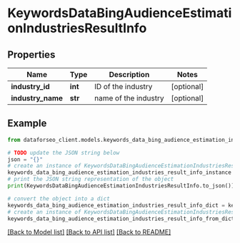 # KeywordsDataBingAudienceEstimationIndustriesResultInfo


## Properties

Name | Type | Description | Notes
------------ | ------------- | ------------- | -------------
**industry_id** | **int** | ID of the industry | [optional] 
**industry_name** | **str** | name of the industry | [optional] 

## Example

```python
from dataforseo_client.models.keywords_data_bing_audience_estimation_industries_result_info import KeywordsDataBingAudienceEstimationIndustriesResultInfo

# TODO update the JSON string below
json = "{}"
# create an instance of KeywordsDataBingAudienceEstimationIndustriesResultInfo from a JSON string
keywords_data_bing_audience_estimation_industries_result_info_instance = KeywordsDataBingAudienceEstimationIndustriesResultInfo.from_json(json)
# print the JSON string representation of the object
print(KeywordsDataBingAudienceEstimationIndustriesResultInfo.to_json())

# convert the object into a dict
keywords_data_bing_audience_estimation_industries_result_info_dict = keywords_data_bing_audience_estimation_industries_result_info_instance.to_dict()
# create an instance of KeywordsDataBingAudienceEstimationIndustriesResultInfo from a dict
keywords_data_bing_audience_estimation_industries_result_info_from_dict = KeywordsDataBingAudienceEstimationIndustriesResultInfo.from_dict(keywords_data_bing_audience_estimation_industries_result_info_dict)
```
[[Back to Model list]](../README.md#documentation-for-models) [[Back to API list]](../README.md#documentation-for-api-endpoints) [[Back to README]](../README.md)


